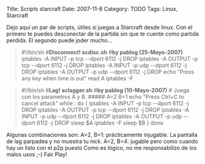 Title: Scripts starcraft
Date: 2007-11-8
Category: TODO
Tags: Linux, Starcraft

Dejo aquí un par de scripts, útiles si juegas a Starcraft desde linux. Con el primero te puedes desconectar de la partida sin que te cuente
como partida perdida. El segundo puede joder mucho...

> #!/bin/sh #**Disconnect! scdisc.sh** #**by pablog (25-Mayo-2007)** iptables -A INPUT -p tcp --dport 6112 -j DROP iptables -A OUTPUT -p
> tcp --dport 6112 -j DROP iptables -A INPUT -p udp --dport 6112 -j DROP iptables -A OUTPUT -p udp --dport 6112 -j DROP echo "Press any key
> when time is out" read A iptables -F

> #!/bin/sh #**Lag! sclagger.sh** #**by pablog (10-Mayo-2007)** # Juega con los parametros A y B. ##### A=2 B=1 echo "Press Ctrl+C
> to cancel attack" while : do { iptables -A INPUT -p tcp --dport 6112 -j DROP iptables -A OUTPUT -p tcp --dport 6112 -j DROP iptables -A
> INPUT -p udp --dport 6112 -j DROP iptables -A OUTPUT -p udp --dport 6112 -j DROP sleep $A iptables -F sleep $B } done

Algunas combinaciones son: A=2, B=1: prácticamente injugable. La pantalla de lag parpadea y no muestra tu nick. A=2, B=4: jugable pero como
cuando hay un listo con el p2p puesto Como es lógico, no me responsabilizo de los malos usos ;-) Fair Play!
[](/content/scripts-starcraft)
